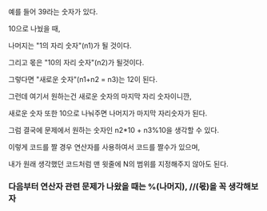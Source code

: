 
예를 들어 39라는 숫자가 있다.

10으로 나눴을 때, 

나머지는 "1의 자리 숫자"(n1)가 될 것이다.

그리고 몫은 "10의 자리 숫자"(n2)가 될것이다. 

그렇다면 "새로운 숫자"(n1+n2 = n3)는 12이 된다.

그런데 여기서 원하는건 새로운 숫자의 마지막 자리 숫자이니깐,

새로운 숫자 또한 10으로 나눠주면 나머지가 마지막 자리숫자가 된다. 

그럼 결국에 문제에서 원하는 숫자인 n2*10 + n3%10을 생각할 수 있다.

이렇게 코드를 짤 경우 연산자를 사용하여서 코드를 짤수가 있으며,

내가 원래 생각했던 코드처럼 맨 윗줄에 N의 범위를 지정해주지 않아도 된다.

### 다음부터 연산자 관련 문제가 나왔을 때는 %(나머지), //(몫)을 꼭 생각해보자